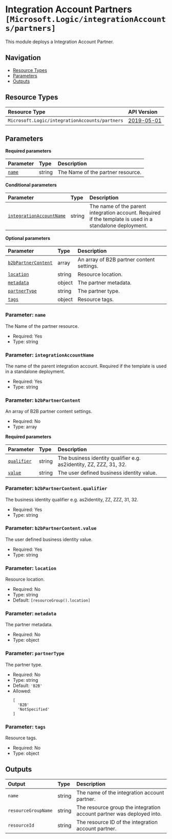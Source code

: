 # Integration Account Partners `[Microsoft.Logic/integrationAccounts/partners]`

This module deploys a Integration Account Partner.

## Navigation

- [Resource Types](#Resource-Types)
- [Parameters](#Parameters)
- [Outputs](#Outputs)

## Resource Types

| Resource Type | API Version |
| :-- | :-- |
| `Microsoft.Logic/integrationAccounts/partners` | [2019-05-01](https://learn.microsoft.com/en-us/azure/templates/Microsoft.Logic/2019-05-01/integrationAccounts/partners) |

## Parameters

**Required parameters**

| Parameter | Type | Description |
| :-- | :-- | :-- |
| [`name`](#parameter-name) | string | The Name of the partner resource. |

**Conditional parameters**

| Parameter | Type | Description |
| :-- | :-- | :-- |
| [`integrationAccountName`](#parameter-integrationaccountname) | string | The name of the parent integration account. Required if the template is used in a standalone deployment. |

**Optional parameters**

| Parameter | Type | Description |
| :-- | :-- | :-- |
| [`b2bPartnerContent`](#parameter-b2bpartnercontent) | array | An array of B2B partner content settings. |
| [`location`](#parameter-location) | string | Resource location. |
| [`metadata`](#parameter-metadata) | object | The partner metadata. |
| [`partnerType`](#parameter-partnertype) | string | The partner type. |
| [`tags`](#parameter-tags) | object | Resource tags. |

### Parameter: `name`

The Name of the partner resource.

- Required: Yes
- Type: string

### Parameter: `integrationAccountName`

The name of the parent integration account. Required if the template is used in a standalone deployment.

- Required: Yes
- Type: string

### Parameter: `b2bPartnerContent`

An array of B2B partner content settings.

- Required: No
- Type: array

**Required parameters**

| Parameter | Type | Description |
| :-- | :-- | :-- |
| [`qualifier`](#parameter-b2bpartnercontentqualifier) | string | The business identity qualifier e.g. as2identity, ZZ, ZZZ, 31, 32. |
| [`value`](#parameter-b2bpartnercontentvalue) | string | The user defined business identity value. |

### Parameter: `b2bPartnerContent.qualifier`

The business identity qualifier e.g. as2identity, ZZ, ZZZ, 31, 32.

- Required: Yes
- Type: string

### Parameter: `b2bPartnerContent.value`

The user defined business identity value.

- Required: Yes
- Type: string

### Parameter: `location`

Resource location.

- Required: No
- Type: string
- Default: `[resourceGroup().location]`

### Parameter: `metadata`

The partner metadata.

- Required: No
- Type: object

### Parameter: `partnerType`

The partner type.

- Required: No
- Type: string
- Default: `'B2B'`
- Allowed:
  ```Bicep
  [
    'B2B'
    'NotSpecified'
  ]
  ```

### Parameter: `tags`

Resource tags.

- Required: No
- Type: object

## Outputs

| Output | Type | Description |
| :-- | :-- | :-- |
| `name` | string | The name of the integration account partner. |
| `resourceGroupName` | string | The resource group the integration account partner was deployed into. |
| `resourceId` | string | The resource ID of the integration account partner. |

